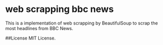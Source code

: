 # web scrapping bbc news
This is a implementation of web scrapping by BeautifulSoup to scrap the most headlines from BBC News.

##License
MIT License.
